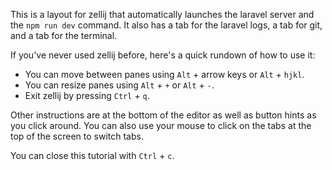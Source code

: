 This is a layout for zellij that automatically launches the laravel server
and the `npm run dev` command. It also has a tab for the laravel logs, a
tab for git, and a tab for the terminal.

If you've never used zellij before, here's a quick rundown of how to use it:

- You can move between panes using `Alt` + arrow keys or `Alt` + `hjkl`.
- You can resize panes using `Alt` + `+` or `Alt` + `-`.
- Exit zellij by pressing `Ctrl` + `q`.

Other instructions are at the bottom of the editor as well as button hints
as you click around. You can also use your mouse to click on the tabs at the
top of the screen to switch tabs.

You can close this tutorial with `Ctrl` + `c`.
